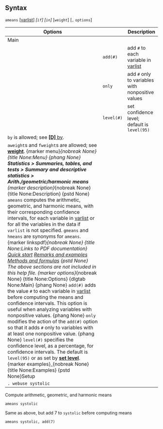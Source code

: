 ## Syntax

`ameans`
\[[varlist](http://www.stata.com/help.cgi?varlist)\]
_\[`if`\] \[`in`\]_ \[`weight`\] \[`,`
`options`\]

| Options                                                                                                                                                                                                                                                                                                                                                                                                                                                                                                                                                                                                                                                                                                                                                                                                                                                                                                                                                                                                                                                                                                                                                                                                                                                                                                                                                                                                                                                                                                                                                                                                                                                                                                                                                                                                                                                                                                                                                                                                                                                                                                               |            | Description                                                                                             |
|-----------------------------------------------------------------------------------------------------------------------------------------------------------------------------------------------------------------------------------------------------------------------------------------------------------------------------------------------------------------------------------------------------------------------------------------------------------------------------------------------------------------------------------------------------------------------------------------------------------------------------------------------------------------------------------------------------------------------------------------------------------------------------------------------------------------------------------------------------------------------------------------------------------------------------------------------------------------------------------------------------------------------------------------------------------------------------------------------------------------------------------------------------------------------------------------------------------------------------------------------------------------------------------------------------------------------------------------------------------------------------------------------------------------------------------------------------------------------------------------------------------------------------------------------------------------------------------------------------------------------------------------------------------------------------------------------------------------------------------------------------------------------------------------------------------------------------------------------------------------------------------------------------------------------------------------------------------------------------------------------------------------------------------------------------------------------------------------------------------------------|------------|---------------------------------------------------------------------------------------------------------|
| Main                                                                                                                                                                                                                                                                                                                                                                                                                                                                                                                                                                                                                                                                                                                                                                                                                                                                                                                                                                                                                                                                                                                                                                                                                                                                                                                                                                                                                                                                                                                                                                                                                                                                                                                                                                                                                                                                                                                                                                                                                                                                                                                  |            |                                                                                                         |
|                                                                                                                                                                                                                                                                                                                                                                                                                                                                                                                                                                                                                                                                                                                                                                                                                                                                                                                                                                                                                                                                                                                                                                                                                                                                                                                                                                                                                                                                                                                                                                                                                                                                                                                                                                                                                                                                                                                                                                                                                                                                                                                       | `add(#)`   | add `#` to each variable in [varlist](http://www.stata.com/help.cgi?varlist) |
|                                                                                                                                                                                                                                                                                                                                                                                                                                                                                                                                                                                                                                                                                                                                                                                                                                                                                                                                                                                                                                                                                                                                                                                                                                                                                                                                                                                                                                                                                                                                                                                                                                                                                                                                                                                                                                                                                                                                                                                                                                                                                                                       | `only`     | add `#` only to variables with nonpositive values                                                       |
|                                                                                                                                                                                                                                                                                                                                                                                                                                                                                                                                                                                                                                                                                                                                                                                                                                                                                                                                                                                                                                                                                                                                                                                                                                                                                                                                                                                                                                                                                                                                                                                                                                                                                                                                                                                                                                                                                                                                                                                                                                                                                                                       | `level(#)` | set confidence level; default is `level(95)`                                                            |
| `by` is allowed; see [<strong>[D]</strong> by](http://www.stata.com/help.cgi?by).                                                                                                                                                                                                                                                                                                                                                                                                                                                                                                                                                                                                                                                                                                                                                                                                                                                                                                                                                                                                                                                                                                                                                                                                                                                                                                                                                                                                                                                                                                                                                                                                                                                                                                                                                                                                                                                                                                                                                                                                          |            |                                                                                                         |
| `aweight`s and `fweight`s are allowed; see [<strong>weight</strong>](http://www.stata.com/help.cgi?weight). <span options="menu">{marker menu}_{nobreak None} {title None:Menu} {phang None} **Statistics &gt; Summaries, tables, and tests &gt;** **Summary and descriptive statistics &gt; Arith./geometric/harmonic means** <span options="description">{marker description}_{nobreak None} {title None:Description} {pstd None} `ameans` computes the arithmetic, geometric, and harmonic means, with their corresponding confidence intervals, for each variable in [varlist](http://www.stata.com/help.cgi?varlist) or for all the variables in the data if `varlist` is not specified. `gmeans` and `hmeans` are synonyms for `ameans`. <span options="linkspdf">{marker linkspdf}_{nobreak None} {title None:Links to PDF documentation} [Quick start](http://www.stata.com/manuals14/rameansquickstart.pdf) [Remarks and examples](http://www.stata.com/manuals14/rameansremarksandexamples.pdf) [Methods and formulas](http://www.stata.com/manuals14/rameansmethodsandformulas.pdf) {pstd None} The above sections are not included in this help file. <span options="options">{marker options}_{nobreak None} {title None:Options} {dlgtab None:Main} {phang None} `add(#)` adds the value `#` to each variable in [varlist](http://www.stata.com/help.cgi?varlist) before computing the means and confidence intervals. This option is useful when analyzing variables with nonpositive values. {phang None} `only` modifies the action of the `add(#)` option so that it adds `#` only to variables with at least one nonpositive value. {phang None} `level(#)` specifies the confidence level, as a percentage, for confidence intervals. The default is `level(95)` or as set by [<strong>set level</strong>](http://www.stata.com/help.cgi?set%20level). <span options="examples">{marker examples}_{nobreak None} {title None:Examples} {pstd None}Setup |            |                                                                                                         |
| `. webuse systolic`                                                                                                                                                                                                                                                                                                                                                                                                                                                                                                                                                                                                                                                                                                                                                                                                                                                                                                                                                                                                                                                                                                                                                                                                                                                                                                                                                                                                                                                                                                                                                                                                                                                                                                                                                                                                                                                                                                                                                                                                                                                                                                   |            |                                                                                                         |

Compute arithmetic, geometric, and harmonic means

    ameans systolic

Same as above, but add 7 to `systolic` before computing means

    ameans systolic, add(7)
